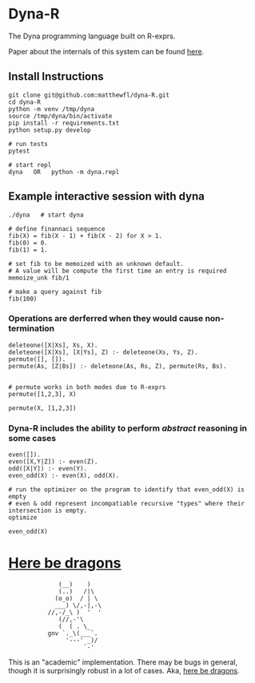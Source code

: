 # Dyna-R

The Dyna programming language built on R-exprs.

Paper about the internals of this system can be found [here](http://cs.jhu.edu/~mfl/#Evaluation%20of%20Logic%20Programs%20with%20Built-Ins%20and%20Aggregation%3A%20A%20Calculus%20for%20Bag%20Relations).

## Install Instructions
```
git clone git@github.com:matthewfl/dyna-R.git
cd dyna-R
python -m venv /tmp/dyna
source /tmp/dyna/bin/activate
pip install -r requirements.txt
python setup.py develop

# run tests
pytest

# start repl
dyna   OR   python -m dyna.repl
```


## Example interactive session with dyna
```
./dyna   # start dyna

# define finannaci sequence
fib(X) = fib(X - 1) + fib(X - 2) for X > 1.
fib(0) = 0.
fib(1) = 1.

# set fib to be memoized with an unknown default.
# A value will be compute the first time an entry is required
memoize_unk fib/1

# make a query against fib
fib(100)
```

### Operations are derferred when they would cause non-termination
```
deleteone([X|Xs], Xs, X).
deleteone([X|Xs], [X|Ys], Z) :- deleteone(Xs, Ys, Z).
permute([], []).
permute(As, [Z|Bs]) :- deleteone(As, Rs, Z), permute(Rs, Bs).


# permute works in both modes due to R-exprs
permute([1,2,3], X)

permute(X, [1,2,3])
```

### Dyna-R includes the ability to perform *abstract* reasoning in some cases
```
even([]).
even([X,Y|Z]) :- even(Z).
odd([X|Y]) :- even(Y).
even_odd(X) :- even(X), odd(X).

# run the optimizer on the program to identify that even_odd(X) is empty
# even & odd represent incompatiable recursive "types" where their intersection is empty.
optimize

even_odd(X)
```


# [Here be dragons](https://en.wikipedia.org/wiki/Here_be_dragons)

```
              (__)    )
              (..)   /|\
             (o_o)  / | \
             ___) \/,-|,-\
           //,-/_\ )  '  '
              (//,-'\
              (  ( . \_
           gnv `._\(___`.
                '---' _)/
                     `-'
```

This is an "academic" implementation.  There may be bugs in general, though it is surprisingly robust in a lot of cases.  Aka, [here be dragons](https://en.wikipedia.org/wiki/Here_be_dragons).
